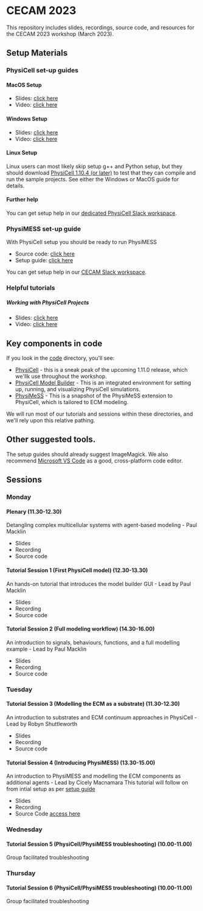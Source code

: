 # CECAM 2023 
This repository includes slides, recordings, source code, and resources for the CECAM 2023 workshop (March 2023). 

## Setup Materials 

### PhysiCell set-up guides

#### MacOS Setup
* Slides: [click here](https://github.com/physicell-training/ws2022/raw/main/setup/PhysiCell_ws2022_macOS_setup.pdf)
* Video: [click here](https://youtu.be/Sq9nfKS5U0E)

#### Windows Setup
* Slides: [click here](https://github.com/physicell-training/ws2022/raw/main/setup/PhysiCell_ws2022_Windows_setup.pdf) 
* Video: [click here](https://youtu.be/hIP4JUrViRA)
  
#### Linux Setup
Linux users can most likely skip setup g++ and Python setup, but they should download [PhysiCell 1.10.4 (or later)](https://github.com/MathCancer/PhysiCell/releases/latest) to test that they can compile and run the sample projects. See either the Windows or MacOS guide for details. 

#### Further help
You can get setup help in our [dedicated PhysiCell Slack workspace](https://join.slack.com/t/physicellcomm-sf93727/shared_invite/zt-qj1av6yd-yVeer8VkQaNDjDz7fF00jA). 

### PhysiMESS set-up guide
With PhysiCell setup you should be ready to run PhysiMESS 

* Source code: [click here](https://github.com/physicell-training/cecam23/tree/main/code/PhysiMESS)
* Setup guide: [click here](https://github.com/physicell-training/cecam23/raw/main/code/PhysiMESS/setup/PhysiMESS_setup_guide.pdf)

You can get setup help in our [CECAM Slack workspace](https://join.slack.com/t/cecamecmworks-klu7155/shared_invite/zt-1p9c2arog-9w65U~b5T4R2N~bB2A6uzw).

### Helpful tutorials 

##### Working with PhysiCell Projects 
* Slides: [click here](https://github.com/physicell-training/ws2022/raw/main/sessions/session_01/slides/PhysiCell_ws2022_Session01.pdf)
* Video: [click here](https://youtu.be/fP7-n_RlITU) 

## Key components in code
If you look in the [code](https://github.com/physicell-training/cecam23/tree/main/code) directory, you'll see: 
* [PhysiCell](https://github.com/physicell-training/cecam23/tree/main/code/PhysiCell) - this is a sneak peak of the upcoming 1.11.0 release, which we'llk use throughout the workshop. 
* [PhysiCell Model Builder](https://github.com/physicell-training/cecam23/tree/main/code/PhysiCell-model-builder) - This is an integrated environment for setting up, running, and visualizing PhysiCell simulations. 
* [PhysiMeSS](https://github.com/physicell-training/cecam23/tree/main/code/PhysiMESS) - This is a snapshot of the PhysiMeSS extension to PhysiCell, which is tailored to ECM modeling. 

We will run most of our tutorials and sessions within these directories, and we'll rely upon this relative pathing. 

## Other suggested tools. 
The setup guides should already suggest ImageMagick. We also recommend [Microsoft VS Code](https://code.visualstudio.com/) as a good, cross-platform code editor. 



## Sessions 

### Monday

#### Plenary (11.30-12.30)
Detangling complex multicellular systems with agent-based modeling - Paul Macklin 
* Slides 
* Recording 
* Source code 

#### Tutorial Session 1 (First PhysiCell model) (12.30-13.30)
An hands-on tutorial that introduces the model builder GUI - Lead by Paul Macklin
* Slides 
* Recording 
* Source code 

#### Tutorial Session 2 (Full modeling workflow) (14.30-16.00)
An introduction to signals, behaviours, functions, and a full modelling example - Lead by Paul Macklin 
* Slides 
* Recording 
* Source code 

#### 


### Tuesday

#### Tutorial Session 3 (Modelling the ECM as a substrate) (11.30-12.30)
An introduction to substrates and ECM continuum approaches in PhysiCell - Lead by Robyn Shuttleworth
* Slides 
* Recording 
* Source code 

#### Tutorial Session 4 (Introducing PhysiMESS) (13.30-15.00)
An introduction to PhysiMESS and modelling the ECM components as additional agents - Lead by Cicely Macnamara 
This tutorial will follow on from intial setup as per [setup guide](https://github.com/physicell-training/cecam23/raw/main/code/PhysiMESS/setup/PhysiMESS_setup_guide.pdf)
* Slides 
* Recording 
* Source Code [access here](https://github.com/physicell-training/cecam23/tree/main/code/PhysiMESS) 

### Wednesday

#### Tutorial Session 5 (PhysiCell/PhysiMESS troubleshooting) (10.00-11.00)
Group facilitated troubleshooting

### Thursday

#### Tutorial Session 6 (PhysiCell/PhysiMESS troubleshooting) (10.00-11.00)
Group facilitated troubleshooting

